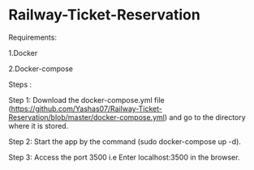 # Railway-Ticket-Reservation

Requirements:

1.Docker

2.Docker-compose

Steps :

Step 1: Download the docker-compose.yml file (https://github.com/Yashas07/Railway-Ticket-Reservation/blob/master/docker-compose.yml) and go to the directory where it is stored.

Step 2: Start the app by the command  (sudo docker-compose up -d).

Step 3: Access the port 3500 i.e Enter localhost:3500 in the browser.


